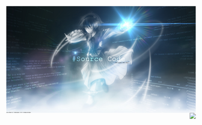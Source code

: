 <img align="center" src="https://github.com/ccqqp/ccqqp/blob/main/cover.jpg">

<img align="right" src="https://github-readme-stats.vercel.app/api?username=ccqqp&show_icons=true&hide_border=true&icon_color=33a6b8&title_color=184f57">

<!--
**ccqqp/ccqqp** is a ✨ _special_ ✨ repository because its `README.md` (this file) appears on your GitHub profile.

Here are some ideas to get you started:

- 🔭 I’m currently working on ...
- 🌱 I’m currently learning ...
- 👯 I’m looking to collaborate on ...
- 🤔 I’m looking for help with ...
- 💬 Ask me about ...
- 📫 How to reach me: ...
- 😄 Pronouns: ...
- ⚡ Fun fact: ...
-->
